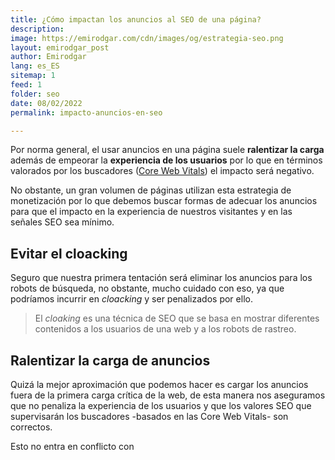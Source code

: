 ```yaml
---
title: ¿Cómo impactan los anuncios al SEO de una página?
description: 
image: https://emirodgar.com/cdn/images/og/estrategia-seo.png
layout: emirodgar_post
author: Emirodgar
lang: es_ES
sitemap: 1
feed: 1
folder: seo
date: 08/02/2022
permalink: impacto-anuncios-en-seo

--- 
```


Por norma general, el usar anuncios en una página suele **ralentizar la carga** además de empeorar la **experiencia de los usuarios** por lo que en términos valorados por los buscadores ([Core Web Vitals](https://emirodgar.com/core-web-vitals-problemas)) el impacto será negativo.

No obstante, un gran volumen de páginas utilizan esta estrategia de monetización por lo que debemos buscar formas de adecuar los anuncios para que el impacto en la experiencia de nuestros visitantes y en las señales SEO sea mínimo.

## Evitar el cloacking

Seguro que nuestra primera tentación será eliminar los anuncios para los robots de búsqueda, no obstante, mucho cuidado con eso, ya que podríamos incurrir en *cloacking* y ser penalizados por ello.

> El _cloaking_ es una técnica de SEO que se basa en mostrar diferentes contenidos a los usuarios de una web y a los robots de rastreo.

## Ralentizar la carga de anuncios

Quizá la mejor aproximación que podemos hacer es cargar los anuncios fuera de la primera carga crítica de la web, de esta manera nos aseguramos que no penaliza la experiencia de los usuarios y que los valores SEO que supervisarán los buscadores -basados en las Core Web Vitals- son correctos.

Esto no entra en conflicto con 
<!--stackedit_data:
eyJoaXN0b3J5IjpbLTI1NDUxNTY3NiwxNjE1ODU3MzM3XX0=
-->